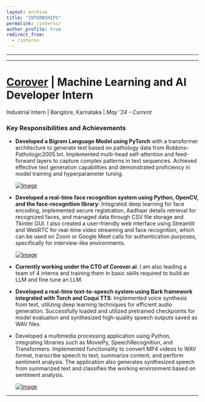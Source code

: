 ```yaml
---
layout: archive
title: "INTERNSHIPS"
permalink: /interns/
author_profile: true
redirect_from:
  - /interns
---
```


<!-- {% include base_path %} -->
-----
-----

[Corover](https://corover.ai/) | Machine Learning and AI Developer Intern
=====
Industrial Intern | Banglore, Karnataka | _May '24 - Current_


### Key Responsibilities and Achievements


- **Developed a Bigram Language Model using PyTorch** with a transformer architecture to generate text based on pathology data from Robbins-Pathologic2005.txt. Implemented multi-head self-attention and feed-forward layers to capture complex patterns in text sequences. Achieved effective text generation capabilities and demonstrated proficiency in model training and hyperparameter tuning.

  <a href="https://github.com/Nihar1402-iit/Simple_Bigram_Language_Model">
  <img src="https://github.com/user-attachments/assets/eae90a19-9ce7-401a-9f9f-7ef6ac1db2c2" alt="Image">
</a>

- **Developed a real-time face recognition system using Python, OpenCV, and the face-recognition library**: Integrated deep learning for face encoding, implemented secure registration, Aadhaar details retrieval for recognized faces, and managed data through CSV file storage and Tkinter GUI.  I also created a user-friendly web interface using Streamlit and WebRTC for real-time video streaming and face recognition, which can be used on Zoom or Google Meet calls for authentication purposes, specifically for interview-like environments.

  <a href="https://github.com/Nihar1402-iit/Face_recognition">
  <img src="https://github.com/Nihar1402-iit/Nihar1402-iit.github.io/assets/117573996/0d3232a9-07a9-4610-b4fc-4a80f9af1aa0" alt="Image">
</a>


- **Currently working under the CTO of Corover.ai**: I am also leading a team of 4 interns and training them in basic skills required to build an LLM and fine tune an LLM.
 
- **Developed a real-time text-to-speech system using Bark framework integrated with Torch and Coqui TTS**: Implemented voice synthesis from text, utilizing deep learning techniques for efficient audio generation. Successfully loaded and utilized pretrained checkpoints for model evaluation and synthesized high-quality speech outputs saved as WAV files.
  
- Developed a multimedia processing application using Python, integrating libraries such as MoviePy, SpeechRecognition, and Transformers. Implemented functionality to convert MP4 videos to WAV format, transcribe speech to text, summarize content, and perform sentiment analysis. The application also generates synthesized speech from summarized text and classifies the working environment based on sentiment analysis.
  
  <a href="https://github.com/Nihar1402-iit/TTS-STT-Voice_cloning">
  <img src="https://github.com/user-attachments/assets/b8297f86-8943-4dca-8c70-366d3d3eb8be" alt="Image">
</a>


---





